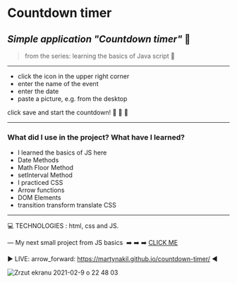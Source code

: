 <h1> Countdown timer </h1>

 
*<h2>Simple application  "Countdown timer"* :blue_book:</h2>
>from the series: learning the basics of Java script  :muscle:

----


* click the icon in the upper right corner
* enter the name of the event
* enter the date
* paste a picture, e.g. from the desktop


click save and start the countdown! :high_brightness: :high_brightness: :high_brightness:

-------

<h3>What did I use in the project? What have I learned?</h3>

* I learned the basics of JS here
* Date Methods
* Math Floor Method
* setInterval Method
* I practiced CSS
* Arrow functions
* DOM Elements 
* transition transform translate CSS



-----


:computer: TECHNOLOGIES : html, css and JS.


—
My next small project from JS basics  :arrow_right: :arrow_right: :arrow_right: [CLICK ME ](https://github.com/martynakil/-JS-slideshow)




▶️ LIVE:    arrow_forward:    https://martynakil.github.io/countdown-timer/     :arrow_backward:


![Zrzut ekranu 2021-02-9 o 22 48 03](https://user-images.githubusercontent.com/59742201/107432893-e3399e00-6b28-11eb-9173-ff02a7aeadfc.png)

